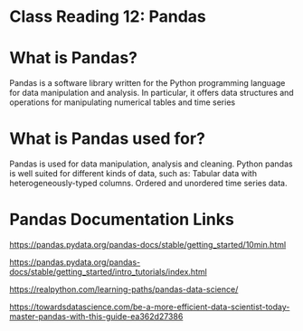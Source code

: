 # Class Reading 12: Pandas

# What is Pandas?

Pandas is a software library written for the Python programming language for data manipulation and analysis. In particular, it offers data structures and operations for manipulating numerical tables and time series

# What is Pandas used for?

Pandas is used for data manipulation, analysis and cleaning. Python pandas is well suited for different kinds of data, such as: Tabular data with heterogeneously-typed columns. Ordered and unordered time series data.

# Pandas Documentation Links

https://pandas.pydata.org/pandas-docs/stable/getting_started/10min.html

https://pandas.pydata.org/pandas-docs/stable/getting_started/intro_tutorials/index.html

https://realpython.com/learning-paths/pandas-data-science/

https://towardsdatascience.com/be-a-more-efficient-data-scientist-today-master-pandas-with-this-guide-ea362d27386



